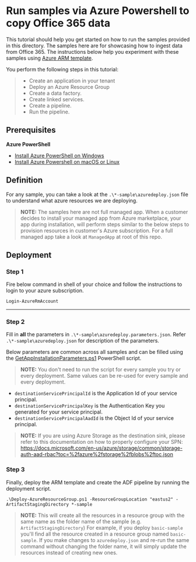 # Run samples via Azure Powershell to copy Office 365 data
This tutorial should help you get started on how to run the samples provided in this directory. The samples here are for showcasing how to ingest data from Office 365. The instructions below help you experiment with these samples using [Azure ARM template](https://github.com/Azure/azure-quickstart-templates). 

You perform the following steps in this tutorial:

> * Create an application in your tenant
> * Deploy an Azure Resource Group
> * Create a data factory.
> * Create linked services. 
> * Create a pipeline.
> * Run the pipeline. 

## Prerequisites
**Azure PowerShell**
* [Install Azure PowerShell on Windows](https://docs.microsoft.com/en-us/powershell/azure/install-azurerm-ps?view=azurermps-6.8.1)
* [Install Azure Powershell on macOS or Linux](https://docs.microsoft.com/en-us/powershell/azure/install-azurermps-maclinux?view=azurermps-6.8.1)

## Definition

For any sample, you can take a look at the `.\*-sample\azuredeploy.json` file to understand what azure resources we are deploying.

> **NOTE:** The samples here are not full managed app. When a customer decides to install your managed app from Azure marketplace, your app during installation, will perform steps similar to the below steps to provision resources in customer's Azure subscription. For a full managed app take a look at `ManagedApp` at root of this repo.

## Deployment 

### Step 1
Fire below command in shell of your choice and follow the instructions to login to your azure subscription.

```powershell
Login-AzureRmAccount
```

----------

### Step 2
Fill in **all** the parameters in `.\*-sample\azuredeploy.parameters.json`. Refer `.\*-sample\azuredeploy.json` for description of the parameters.

Below parameters are common across all samples and can be filled using the [GetAppInstallationParameters.ps1](https://github.com/OfficeDev/ManagedAccessMSGraph/blob/master/ManagedApp/Scripts/GetAppInstallationParameters.ps1) PowerShell script. 

> **NOTE:** You don't need to run the script for every sample you try or every deployment. Same values can be re-used for every sample and every deployment.

- `destinationServicePrincipalId` is the Application Id of your service principal.
- `destinationServicePrincipalKey` is the Authentication Key you generated for your service principal.
- `destinationServicePrincipalAadId` is the Object Id of your service principal.

> **NOTE:** If you are using Azure Storage as the destination sink, please refer to this documentation on how to properly configure your SPN: https://docs.microsoft.com/en-us/azure/storage/common/storage-auth-aad-rbac?toc=%2fazure%2fstorage%2fblobs%2ftoc.json

### Step 3

Finally, deploy the ARM template and create the ADF pipeline by running the deployment script.

```shell
.\Deploy-AzureResourceGroup.ps1 -ResourceGroupLocation "eastus2" -ArtifactStagingDirectory *-sample
```

> **NOTE:** This will create all the resources in a resource group with the same name as the folder name of the sample (e.g. `ArtifactStagingDirectory`) For example, if you deploy `basic-sample` you'll find all the resource created in a resource group named `basic-sample`. If you make changes to `azuredeploy.json` and re-run the same command without changing the folder name, it will simply update the resources instead of creating new ones.

